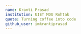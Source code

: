```yaml
---
name: Kranti Prasad 
institution: UIET MDU Rohtak
quote: Turning coffee into code
github_user: imkrantiprasad
---
```

